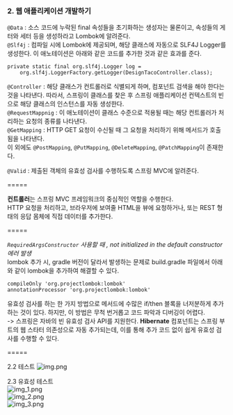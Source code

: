 ### 2. 웹 애플리케이션 개발하기
```@Data``` : 소스 코드에 누락된 final 속성들을 초기화하는 생성자는 물론이고, 속성들의 게터와 세터 등을 생성하라고 Lombok에 알려준다.  
```@Slf4j``` : 컴파일 시에 Lombok에 제공되며, 해당 클래스에 자동으로 SLF4J Logger를 생성한다. 이 애노테이션은 아래와 같은 코드를 추가한 것과 같은 효과를 준다.  
```
private static final org.slf4j.Logger log = 
    org.slf4j.LoggerFactory.getLogger(DesignTacoController.class);
```
  
```@Controller``` : 해당 클래스가 컨트롤러로 식별되게 하며, 컴포넌트 검색을 해야 한다는 것을 나타낸다. 따라서, 스프링이 클래스를 찾은 후 스프링 애플리케이션 컨텍스트의 빈으로 해당 클래스의 인스턴스를 자동 생성한다.  
```@RequestMappnig``` : 이 애노테이션이 클래스 수준으로 적용될 때는 해당 컨트롤러가 처리하는 요청의 종류를 나타낸다.  
```@GetMapping``` : HTTP GET 요청이 수신될 때 그 요청을 처리하기 위해 메서드가 호출됨을 나타낸다.  
이 외에도 ```@PostMapping```, ```@PutMapping```, ```@DeleteMapping```, ```@PatchMapping```이 존재한다.

```@Valid``` : 제출된 객체의 유효성 검사를 수행하도록 스프링 MVC에 알려준다.

=====  

**컨트롤러**는 스프링 MVC 프레임워크의 중심적인 역할을 수행한다.  
HTTP 요청을 처리하고, 브라우저에 보여줄 HTML을 뷰에 요청하거나, 또는 REST 형태의 응답 몸체에 직접 데이터를 추가한다.

=====

*```RequiredArgsConstructor``` 사용할 때 , not initialized in the default constructor 에러 발생*  
lombok 추가 시, gradle 버전이 달라서 발생하는 문제로 build.gradle 파일에서 아래와 같이 lombok을 추가하여 해결할 수 있다.
```
compileOnly 'org.projectlombok:lombok'
annotationProcessor 'org.projectlombok:lombok'
```


유효성 검사를 하는 한 가지 방법으로 메서드에 수많은 if/then 블록을 너저분하게 추가하는 것이 있다. 하지만, 이 방법은 무척 번거롭고 코드 파악과 디버깅이 어렵다.  
-> 스프링은 자바의 빈 유효성 검사 API를 지원한다.
**Hibernate** 컴포넌트는 스프링 부트의 웹 스타터 의존성으로 자동 추가되는데, 이를 통해 추가 코드 없이 쉽게 유효성 검사를 수행할 수 있다.

=====

2.2 테스트
![img.png](img.png)  


2.3 유효성 테스트  
![img_1.png](img_1.png)  
![img_2.png](img_2.png)  
![img_3.png](img_3.png)  